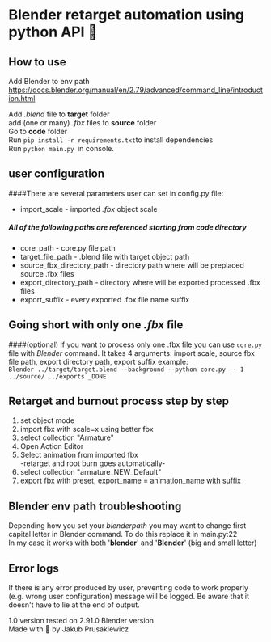 # Blender retarget automation using python API 🐍

## How to use

Add Blender to env path 
https://docs.blender.org/manual/en/2.79/advanced/command_line/introduction.html

Add _.blend_ file to **target** folder  
add (one or many) _.fbx_ files to **source** folder  
Go to **code** folder  
Run `pip install -r requirements.txt`to install dependencies  
Run `python main.py `in console.  


## user configuration 
####There are several parameters user can set in config.py file:

* import_scale - imported _.fbx_ object scale

##### All of the following paths are referenced starting from code directory
* core_path - core.py file path  
* target_file_path - .blend file with target object path 
* source_fbx_directory_path - directory path where will be preplaced source .fbx files  
* export_directory_path - directory where will be exported processed .fbx files  
* export_suffix - every exported .fbx file name suffix
   

## Going short with only one _.fbx_ file  
 ####(optional)
If you want to process only one .fbx file you can use `core.py` file with _Blender_ command.
It takes 4 arguments: import scale, source fbx file path, export directory path, export suffix
example:  
`Blender ../target/target.blend --background --python core.py -- 1 ../source/ ../exports _DONE`


## Retarget and burnout process step by step  
1. set object mode  
2. import fbx with scale=x using better fbx  
3. select collection "Armature"  
4. Open Action Editor  
5. Select animation from imported fbx  
-retarget and root burn goes automatically-  
6. select collection  "armature_NEW_Default"  
7. export fbx with preset, export_name = animation_name with suffix  

## Blender env path troubleshooting
Depending how you set your _blenderpath_ you may want to change first capital letter in Blender command.
To do this replace it in main.py:22  
In my case it works with both '**blender**' and '**Blender**' (big and small letter)

## Error logs
If there is any error produced by user, preventing code to work properly 
(e.g. wrong user configuration) message will be logged.
Be aware that it doesn't have to lie at the end of output.

1.0 version tested on 2.91.0 Blender version  
Made with 🧠 by Jakub Prusakiewicz